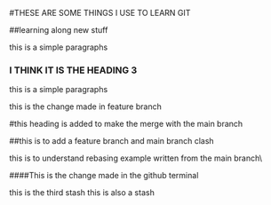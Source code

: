 #THESE ARE SOME THINGS I USE TO LEARN GIT

##learning along new stuff

this is a simple paragraphs

### I THINK IT IS THE HEADING 3

this is a simple paragraphs

this is the change made in feature branch


#this heading is added to make the merge with the main branch

##this is to add a feature branch and main branch clash


this is to understand rebasing example written from the main branch\

####This is the change made in the github terminal


this is the third stash
this is also a stash
